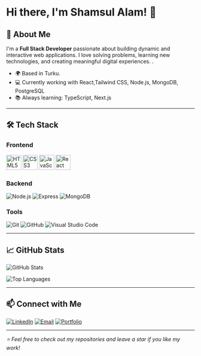 # Hi there, I'm Shamsul Alam! 👋



## 🚀 About Me

I'm a **Full Stack Developer** passionate about building dynamic and interactive web applications. I love solving problems, learning new technologies, and creating meaningful digital experiences.
.
- 🌍 Based in Turku.
- 💻 Currently working with React,Tailwind CSS, Node.js, MongoDB, PostgreSQL
- 📚 Always learning: TypeScript, Next.js


---

## 🛠️ Tech Stack

### Frontend
<img src="https://cdn.jsdelivr.net/gh/devicons/devicon/icons/html5/html5-original.svg" alt="HTML5" width="40" height="40"/>
<img src="https://cdn.jsdelivr.net/gh/devicons/devicon/icons/css3/css3-original.svg" alt="CSS3" width="40" height="40"/>
<img src="https://cdn.jsdelivr.net/gh/devicons/devicon/icons/javascript/javascript-original.svg" alt="JavaScript" width="40" height="40"/>
<img src="https://cdn.jsdelivr.net/gh/devicons/devicon/icons/react/react-original.svg" alt="React" width="40" height="40"/>


### Backend
![Node.js](https://img.shields.io/badge/-Node.js-339933?style=flat-square&logo=node.js&logoColor=white)
![Express](https://img.shields.io/badge/-Express-000000?style=flat-square&logo=express&logoColor=white)
![MongoDB](https://img.shields.io/badge/-MongoDB-47A248?style=flat-square&logo=mongodb&logoColor=white)

### Tools
![Git](https://img.shields.io/badge/-Git-F05032?style=flat-square&logo=git&logoColor=white)
![GitHub](https://img.shields.io/badge/-GitHub-181717?style=flat-square&logo=github&logoColor=white)
![Visual Studio Code](https://img.shields.io/badge/-VS%20Code-007ACC?style=flat-square&logo=visual-studio-code&logoColor=white)

---

## 📈 GitHub Stats

![GitHub Stats](https://github-readme-stats.vercel.app/api?username=sajal9922&show_icons=true&theme=radical)

![Top Languages](https://github-readme-stats.vercel.app/api/top-langs/?username=sajal9922&layout=compact&theme=radical)

---



## 📫 Connect with Me

[![LinkedIn](https://img.shields.io/badge/-LinkedIn-blue?style=flat-square&logo=linkedin&logoColor=white)](www.linkedin.com/in/shamsul-alam-bb3726322)
[![Email](https://img.shields.io/badge/-Email-D14836?style=flat-square&logo=gmail&logoColor=white)](mailto:shamsul.alam@smalam.com)
[![Portfolio](https://img.shields.io/badge/-Portfolio-000000?style=flat-square&logo=web&logoColor=white)](https://www.smalam.com)

---

_⭐️ Feel free to check out my repositories and leave a star if you like my work!_


